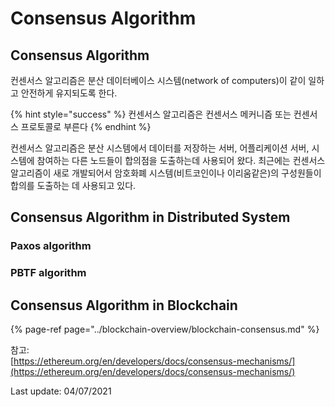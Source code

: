 # Consensus Algorithm

## Consensus Algorithm

컨센서스 알고리즘은 분산 데이터베이스 시스템\(network of computers\)이 같이 일하고 안전하게 유지되도록 한다.

{% hint style="success" %}
컨센서스 알고리즘은 컨센서스 메커니즘 또는 컨센서스 프로토콜로 부른다
{% endhint %}

컨센서스 알고리즘은 분산 시스템에서 데이터를 저장하는 서버, 어플리케이션 서버, 시스템에 참여하는 다른 노드들이 합의점을 도출하는데 사용되어 왔다. 최근에는 컨센서스 알고리즘이 새로 개발되어서 암호화폐 시스템\(비트코인이나 이리움같은\)의 구성원들이 합의를 도출하는 데 사용되고 있다.

## Consensus Algorithm in Distributed System

### Paxos algorithm



### PBTF algorithm

## Consensus Algorithm in Blockchain

{% page-ref page="../blockchain-overview/blockchain-consensus.md" %}





참고:   
[https://ethereum.org/en/developers/docs/consensus-mechanisms/](https://ethereum.org/en/developers/docs/consensus-mechanisms/)  
  
Last update: 04/07/2021

